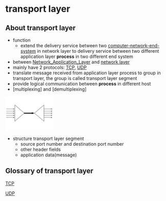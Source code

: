 # transport layer

## About transport layer

- function
  - extend the delivery service between two [computer-network-end-system](computer-network-end-system.md) in network layer to delivery service between two different application layer **process** in two different end system
- between [Network_Application_Layer](network-application-layer.md) and [network layer](computer-network-network-layer.md)
- mainly have 2 protocols: [TCP](network-tcp-protocol.md), [UDP](udp.md)
- translate message received from application layer process to group in transport layer, the group is called transport layer segment
- provide logical communication between **process** in different host
- [multiplexing] and [demultiplexing]

![Multiplexing_diagram.svg](/image/Multiplexing_diagram.svg.png)

- structure transport layer segment
  - source port number and destination port number
  - other header fields
  - application data(message)

## Glossary of transport layer

[TCP](network-tcp-protocol.md)

[UDP](udp.md)

